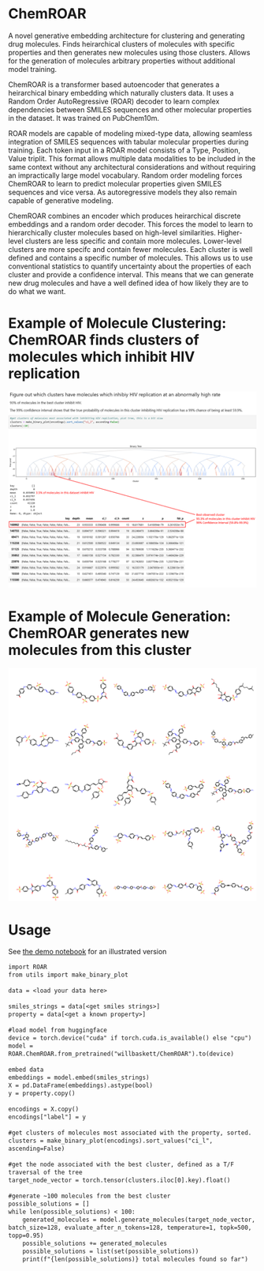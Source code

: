 # ChemROAR
A novel generative embedding architecture for clustering and generating drug molecules. Finds heirarchical clusters of molecules with specific properties and then generates new molecules using those clusters. Allows for the generation of molecules arbitrary properties without additional model training.

ChemROAR is a transformer based autoencoder that generates a heirarchical binary embedding which naturally clusters data. It uses a Random Order AutoRegressive (ROAR) decoder to learn complex dependencies between SMILES sequences and other molecular properties in the dataset. It was trained on PubChem10m.

ROAR models are capable of modeling mixed-type data, allowing seamless integration of SMILES sequences with tabular molecular properties during training. Each token input in a ROAR model consists of a Type, Position, Value triplit. This format allows multiple data modalities to be included in the same context without any architectural considerations and without requiring an impractically large model vocabulary. Random order modeling forces ChemROAR to learn to predict molecular properties given SMILES sequences and vice versa. As autoregressive models they also remain capable of generative modeling.

ChemROAR combines an encoder which produces heirarchical discrete embeddings and a random order decoder. This forces the model to learn to hierarchically cluster molecules based on high-level  similarities. Higher-level clusters are less specific and contain more molecules. Lower-level clusters are more specifc and contain fewer molecules. Each cluster is well defined and contains a specific number of molecules. This allows us to use conventional statistics to quantify uncertainty about the properties of each cluster and provide a confidence interval. This means that we can generate new drug molecules and have a well defined idea of how likely they are to do what we want.

# Example of Molecule Clustering: ChemROAR finds clusters of molecules which inhibit HIV replication
![Clusters Found by ChemROAR](resources/clusters.png)

# Example of Molecule Generation: ChemROAR generates new molecules from this cluster
![New Molecules Generated By Med-ROAR](resources/example_molecules.png)

# Usage
See [the demo notebook](demo.ipynb) for an illustrated version
```
import ROAR
from utils import make_binary_plot

data = <load your data here>

smiles_strings = data[<get smiles strings>]
property = data[<get a known property>]

#load model from huggingface
device = torch.device("cuda" if torch.cuda.is_available() else "cpu")
model = ROAR.ChemROAR.from_pretrained("willbaskett/ChemROAR").to(device)

embed data
embeddings = model.embed(smiles_strings)
X = pd.DataFrame(embeddings).astype(bool)
y = property.copy()

encodings = X.copy()
encodings["label"] = y

#get clusters of molecules most associated with the property, sorted.
clusters = make_binary_plot(encodings).sort_values("ci_l", ascending=False)

#get the node associated with the best cluster, defined as a T/F traversal of the tree
target_node_vector = torch.tensor(clusters.iloc[0].key).float()

#generate ~100 molecules from the best cluster
possible_solutions = []
while len(possible_solutions) < 100:
    generated_molecules = model.generate_molecules(target_node_vector, batch_size=128, evaluate_after_n_tokens=128, temperature=1, topk=500, topp=0.95)
    possible_solutions += generated_molecules
    possible_solutions = list(set(possible_solutions))
    print(f"{len(possible_solutions)} total molecules found so far")

```
